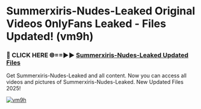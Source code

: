 # Summerxiris-Nudes-Leaked Original Videos 0nlyFans Leaked - Files Updated! (vm9h)

<h3>🔴 CLICK HERE 🌐==►► <a href="https://tinyurl.com/yc6ubb5a" rel="nofollow">Summerxiris-Nudes-Leaked Updated Files</a></h3>

Get Summerxiris-Nudes-Leaked and all content. Now you can access all videos and pictures of Summerxiris-Nudes-Leaked. New Updated Files 2025!

[![vm9h](https://i.imgur.com/7eu0CRL.gif)](https://tinyurl.com/yc6ubb5a)
